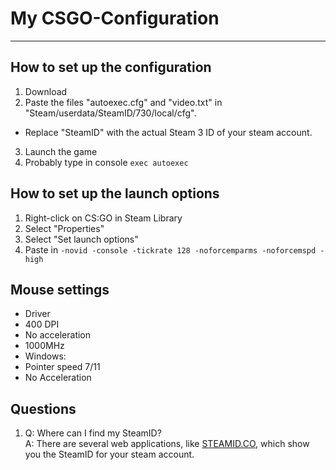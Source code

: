 # My CSGO-Configuration
- - - -
## How to set up the configuration
1. Download
2. Paste the files "autoexec.cfg" and "video.txt" in "Steam/userdata/SteamID/730/local/cfg".
 * Replace "SteamID" with the actual Steam 3 ID of your steam account.
3. Launch the game
4. Probably type in console `exec autoexec`

## How to set up the launch options
1. Right-click on CS:GO in Steam Library
2. Select "Properties"
3. Select "Set launch options"
4. Paste in `-novid -console -tickrate 128 -noforcemparms -noforcemspd -high`

## Mouse settings
 * Driver
  * 400 DPI
  * No acceleration
  * 1000MHz
 * Windows:
  * Pointer speed 7/11
  * No Acceleration

## Questions
1. Q: Where can I find my SteamID?<br/>
   A: There are several web applications, like [STEAMID.CO](http://steamid.co/), which show you the SteamID for your steam account.
